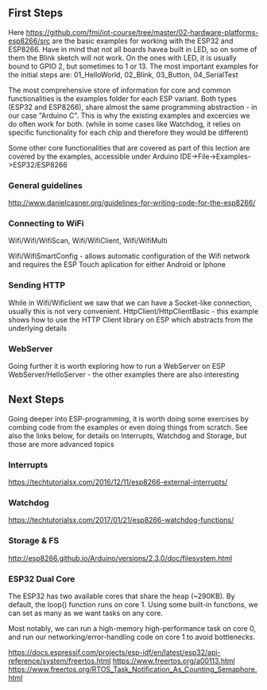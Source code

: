 ## First Steps
Here https://github.com/fmi/iot-course/tree/master/02-hardware-platforms-esp8266/src are the basic examples for working with the ESP32 and ESP8266.
Have in mind that not all boards havea built in LED, so on some of them the Blink sketch will not work. On the ones with LED, it is usually bound to GPIO 2, but sometimes to 1 or 13.
The most important examples for the initial steps are:
01_HelloWorld, 02_Blink, 03_Button, 04_SerialTest

The most comprehensive store of information for core and common functionalities is the examples folder for each ESP variant. Both types (ESP32 and ESP8266), share almost the same programming abstraction - in our case "Arduino C".
This is why the existing examples and excercies we do often work for both. (while in some cases like Watchdog, it relies on specific functionality for each chip and therefore they would be different)

Some other core functionalities that are covered as part of this lection are covered by the examples, accessible under Arduino IDE->File->Examples->ESP32/ESP8266

### General guidelines
http://www.danielcasner.org/guidelines-for-writing-code-for-the-esp8266/

### Connecting to WiFi
Wifi/Wifi/WifiScan, Wifi/WifiClient, Wifi/WifiMulti

Wifi/WifiSmartConfig - allows automatic configuration of the Wifi network and requires the ESP Touch aplication for either Android or Iphone

### Sending HTTP
While in Wifi/Wificlient we saw that we can have a Socket-like connection, usually this is not very convenient. 
HttpClient/HttpClientBasic - this example shows how to use the HTTP Client library on ESP which abstracts from the underlying details

### WebServer
Going further it is worth exploring how to run a WebServer on ESP
WebServer/HelloServer - the other examples there are also interesting

## Next Steps
Going deeper into ESP-programming, it is worth doing some exercises by combing code from the examples or even doing things from scratch.
See also the links below, for details on Interrupts, Watchdog and Storage, but those are more advanced topics

### Interrupts
https://techtutorialsx.com/2016/12/11/esp8266-external-interrupts/

### Watchdog
https://techtutorialsx.com/2017/01/21/esp8266-watchdog-functions/

### Storage & FS
http://esp8266.github.io/Arduino/versions/2.3.0/doc/filesystem.html

### ESP32 Dual Core
The ESP32 has two available cores that share the heap (~290KB). By default, the loop() function runs on core 1. Using some built-in functions, we can set as many as we want tasks on any core.

Most notably, we can run a high-memory high-performance task on core 0, and run our networking/error-handling code on core 1 to avoid bottlenecks.

https://docs.espressif.com/projects/esp-idf/en/latest/esp32/api-reference/system/freertos.html
https://www.freertos.org/a00113.html
https://www.freertos.org/RTOS_Task_Notification_As_Counting_Semaphore.html

